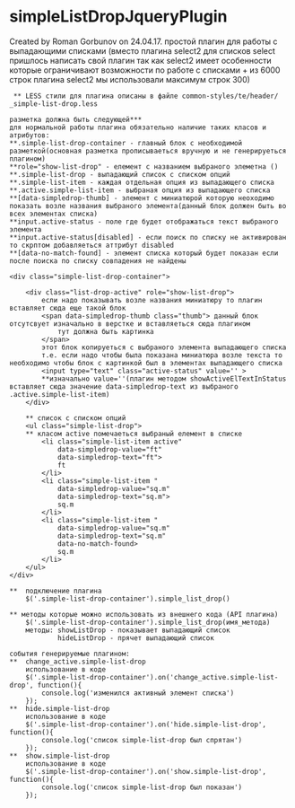 # simpleListDropJqueryPlugin

 Created by Roman Gorbunov on 24.04.17.
    простой плагин для работы c выпадающими списками (вместо плагина select2 для списков select
    пришлось написать свой плагин так как select2 имеет особенности которые ограничивают возможности по работе
     с списками + из 6000 строк плагина select2 мы использовали максимум строк 300)

     ** LESS стили для плагина описаны в файле common-styles/te/header/ _simple-list-drop.less

    разметка должна быть следующей***
    для нормальной работы плагина обязательно наличие таких класов и атрибутов:
    **.simple-list-drop-container - главный блок с необходимой разметкой(основная разметка прописываеться вручную и не генерируеться плагином)
    **role="show-list-drop" - елемент c названием выбраного элеметна ()
    **.simple-list-drop - выпадающий список с списком опций
    **.simple-list-item - каждая отдельная опция из выпадающего списка 
    **.active.simple-list-item - выбраная опция из выпадающего списка
    **[data-simpledrop-thumb] - элемент с миниатюрой которую неоходимо показать возле названия выбраного элемента(данный блок должен быть во всех элементах списка) 
    **input.active-status - поле где будет отображаться текст выбраного элемента
    **input.active-status[disabled] - если поиск по списку не активирован то скрптом добавляеться аттрибут disabled
    **[data-no-match-found] - элемент списка который будет показан если после поиска по списку совпадения не найдены

    <div class="simple-list-drop-container">

        <div class="list-drop-active" role="show-list-drop">
            если надо показывать возле названия миниатюру то плагин вставляет сюда еще такой блок 
            <span data-simpledrop-thumb class="thumb"> данный блок отсутсвует изначально в верстке и вставляеться сюда плагином 
                тут должна быть картинка
            </span>
            этот блок копируеться с выбраного элемента выпадающего списка
            т.е. если надо чтобы была показана миниатюра возле текста то необходимо чтобы блок с картинкой был в элементах выпадающего списка
            <input type="text" class="active-status" value='' >
            **изначально value=''(плагин методом showActiveElTextInStatus вставляет сюда значение data-simpledrop-text из выбраного .active.simple-list-item)
        </div> 

        ** список с списком опций
        <ul class="simple-list-drop">
        ** класом active помечаеться выбраный елемент в списке
            <li class="simple-list-item active"
                data-simpledrop-value="ft"
                data-simpledrop-text="ft">
                ft
            </li>
            <li class="simple-list-item "
                data-simpledrop-value="sq.m"
                data-simpledrop-text="sq.m">
                sq.m
            </li>
            <li class="simple-list-item "
                data-simpledrop-value="sq.m"
                data-simpledrop-text="sq.m"
                data-no-match-found>
                sq.m
            </li>
        </ul>
    </div>

    **  подключение плагина
        $('.simple-list-drop-container').simple_list_drop()

    ** методы которые можно использовать из внешнего кода (API плагина)
        $('.simple-list-drop-container').simple_list_drop(имя_метода)
        методы: showListDrop - показывает выпадающий список
                hideListDrop - прячет выпадающий список

    события генерируемые плагином:
    **  change_active.simple-list-drop
        использование в коде
        $('.simple-list-drop-container').on('change_active.simple-list-drop', function(){
            console.log('изменился активный элемент списка')
        });
    **  hide.simple-list-drop
        использование в коде
        $('.simple-list-drop-container').on('hide.simple-list-drop', function(){
            console.log('список simple-list-drop был спрятан')
        });
    **  show.simple-list-drop
        использование в коде
        $('.simple-list-drop-container').on('show.simple-list-drop', function(){
            console.log('список simple-list-drop был показан')
        });
